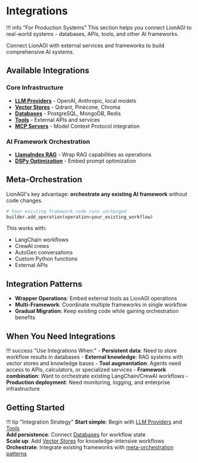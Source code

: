 # Integrations

!!! info "For Production Systems"
    This section helps you connect LionAGI to real-world systems - databases, APIs, tools, and other AI frameworks.

Connect LionAGI with external services and frameworks to build comprehensive AI systems.

## Available Integrations

### **Core Infrastructure**

- **[LLM Providers](llm-providers.md)** - OpenAI, Anthropic, local models
- **[Vector Stores](vector-stores.md)** - Qdrant, Pinecone, Chroma
- **[Databases](databases.md)** - PostgreSQL, MongoDB, Redis
- **[Tools](tools.md)** - External APIs and services
- **[MCP Servers](mcp-servers.md)** - Model Context Protocol integration

### **AI Framework Orchestration**

- **[LlamaIndex RAG](llamaindex-rag.md)** - Wrap RAG capabilities as operations
- **[DSPy Optimization](dspy-optimization.md)** - Embed prompt optimization

## Meta-Orchestration

LionAGI's key advantage: **orchestrate any existing AI framework** without code
changes.

```python
# Your existing framework code runs unchanged
builder.add_operation(operation=your_existing_workflow)
```

This works with:

- LangChain workflows
- CrewAI crews
- AutoGen conversations
- Custom Python functions
- External APIs

## Integration Patterns

- **Wrapper Operations**: Embed external tools as LionAGI operations
- **Multi-Framework**: Coordinate multiple frameworks in single workflow
- **Gradual Migration**: Keep existing code while gaining orchestration benefits

## When You Need Integrations

!!! success "Use Integrations When:"
    - **Persistent data**: Need to store workflow results in databases
    - **External knowledge**: RAG systems with vector stores and knowledge bases
    - **Tool augmentation**: Agents need access to APIs, calculators, or specialized services
    - **Framework combination**: Want to orchestrate existing LangChain/CrewAI workflows
    - **Production deployment**: Need monitoring, logging, and enterprise infrastructure

## Getting Started

!!! tip "Integration Strategy"
    **Start simple**: Begin with [LLM Providers](llm-providers.md) and [Tools](tools.md)  
    **Add persistence**: Connect [Databases](databases.md) for workflow state  
    **Scale up**: Add [Vector Stores](vector-stores.md) for knowledge-intensive workflows  
    **Orchestrate**: Integrate existing frameworks with [meta-orchestration patterns](#meta-orchestration)
